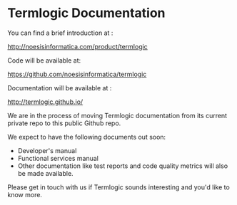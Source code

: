 Termlogic Documentation
=======================

You can find a brief introduction at :

http://noesisinformatica.com/product/termlogic

Code will be available at: 

https://github.com/noesisinformatica/termlogic

Documentation will be available at : 

http://termlogic.github.io/

We are in the process of moving Termlogic documentation from its current private repo to this public Github repo.

We expect to have the following documents out soon:

* Developer's manual
* Functional services manual
* Other documentation like test reports and code quality metrics will also be made available.

Please get in touch with us if Termlogic sounds interesting and you'd like to know more. 

